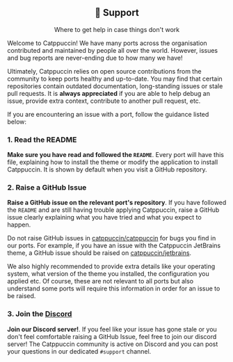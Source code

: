 <div align="center">
  <h2>🫶 Support</h2>
  <p>Where to get help in case things don't work</p>
</div>

Welcome to Catppuccin! We have many ports across the organisation contributed
and maintained by people all over the world. However, issues and bug reports are
never-ending due to how many we have!

Ultimately, Catppuccin relies on open source contributions from the community to
keep ports healthy and up-to-date. You may find that certain repositories
contain outdated documentation, long-standing issues or stale pull requests. It
is **always appreciated** if you are able to help debug an issue, provide extra
context, contribute to another pull request, etc.

If you are encountering an issue with a port, follow the guidance listed below:

### 1. Read the README

**Make sure you have read and followed the `README`**. Every port will have this
file, explaining how to install the theme or modify the application to install
Catppuccin. It is shown by default when you visit a GitHub repository.

### 2. Raise a GitHub Issue

**Raise a GitHub issue on the relevant port's repository**. If you have followed the
`README` and are still having trouble applying Catppuccin, raise a GitHub issue
clearly explaining what you have tried and what you expect to happen.

Do not raise GitHub issues in
[catppuccin/catppuccin](https://github.com/catppuccin/catppuccin) for bugs you
find in our ports. For example, if you have an issue with the Catppuccin
JetBrains theme, a GitHub issue should be raised on
[catppuccin/jetbrains](https://github.com/catppuccin/jetbrains).

We also highly recommended to provide extra details like your operating system,
what version of the theme you installed, the configuration you applied etc. Of
course, these are not relevant to all ports but also understand some ports will
require this information in order for an issue to be raised.

### 3. Join the [Discord](https://discord.com/servers/catppuccin-907385605422448742)

**Join our Discord server!**. If you feel like your issue has gone stale or you
don't feel comfortable raising a GitHub Issue, feel free to join our discord
server! The Catppuccin community is active on Discord and you can post your
questions in our dedicated `#support` channel.
